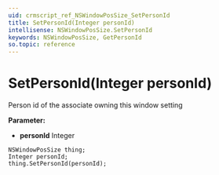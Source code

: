 ```yaml
---
uid: crmscript_ref_NSWindowPosSize_SetPersonId
title: SetPersonId(Integer personId)
intellisense: NSWindowPosSize.SetPersonId
keywords: NSWindowPosSize, GetPersonId
so.topic: reference
---
```


# SetPersonId(Integer personId)

Person id of the associate owning this window setting

**Parameter:** 
* **personId** Integer

```crmscript
NSWindowPosSize thing;
Integer personId;
thing.SetPersonId(personId);
```

